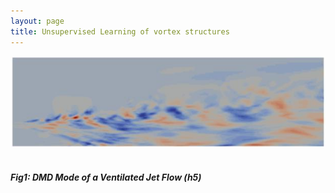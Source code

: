 ```yaml
---
layout: page
title: Unsupervised Learning of vortex structures
---
```



![IPM1_photo](/assets/BTP_img_2.png) <br /> <br />
##### Fig1: DMD Mode of a Ventilated Jet Flow (h5)

<object data="../assets/SiddharthDey_BTP.pdf" width="900" height="1000" type='application/pdf'></object>
